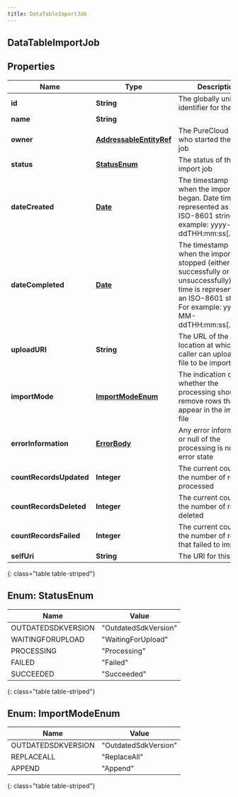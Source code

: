 ```yaml
---
title: DataTableImportJob
---
```


## DataTableImportJob

## Properties

| Name                    | Type                                                                     | Description                                                                                                                                                               | Notes      |
| ----------------------- | ------------------------------------------------------------------------ | ------------------------------------------------------------------------------------------------------------------------------------------------------------------------- | ---------- |
| **id**                  | <!----><!---->**String**<!---->                                          | The globally unique identifier for the object.                                                                                                                            | [optional] |
| **name**                | <!----><!---->**String**<!---->                                          |                                                                                                                                                                           | [optional] |
| **owner**               | <!----><!---->[**AddressableEntityRef**](AddressableEntityRef.md)<!----> | The PureCloud user who started the import job                                                                                                                             | [optional] |
| **status**              | [**StatusEnum**](#StatusEnum)<!---->                                     | The status of the import job                                                                                                                                              |            |
| **dateCreated**         | <!----><!---->[**Date**](Date.md)<!---->                                 | The timestamp of when the import began. Date time is represented as an ISO-8601 string. For example: yyyy-MM-ddTHH:mm:ss[.mmm]Z                                           | [optional] |
| **dateCompleted**       | <!----><!---->[**Date**](Date.md)<!---->                                 | The timestamp of when the import stopped (either successfully or unsuccessfully). Date time is represented as an ISO-8601 string. For example: yyyy-MM-ddTHH:mm:ss[.mmm]Z | [optional] |
| **uploadURI**           | <!----><!---->**String**<!---->                                          | The URL of the location at which the caller can upload the file to be imported                                                                                            | [optional] |
| **importMode**          | [**ImportModeEnum**](#ImportModeEnum)<!---->                             | The indication of whether the processing should remove rows that don&#39;t appear in the import file                                                                      | [optional] |
| **errorInformation**    | <!----><!---->[**ErrorBody**](ErrorBody.md)<!---->                       | Any error information, or null of the processing is not in an error state                                                                                                 | [optional] |
| **countRecordsUpdated** | <!----><!---->**Integer**<!---->                                         | The current count of the number of records processed                                                                                                                      | [optional] |
| **countRecordsDeleted** | <!----><!---->**Integer**<!---->                                         | The current count of the number of records deleted                                                                                                                        | [optional] |
| **countRecordsFailed**  | <!----><!---->**Integer**<!---->                                         | The current count of the number of records that failed to import                                                                                                          | [optional] |
| **selfUri**             | <!----><!---->**String**<!---->                                          | The URI for this object                                                                                                                                                   | [optional] |

{: class="table table-striped"}

<a name="StatusEnum"></a>

## Enum: StatusEnum

| Name               | Value                          |
| ------------------ | ------------------------------ |
| OUTDATEDSDKVERSION | &quot;OutdatedSdkVersion&quot; |
| WAITINGFORUPLOAD   | &quot;WaitingForUpload&quot;   |
| PROCESSING         | &quot;Processing&quot;         |
| FAILED             | &quot;Failed&quot;             |
| SUCCEEDED          | &quot;Succeeded&quot;          |

{: class="table table-striped"}

<a name="ImportModeEnum"></a>

## Enum: ImportModeEnum

| Name               | Value                          |
| ------------------ | ------------------------------ |
| OUTDATEDSDKVERSION | &quot;OutdatedSdkVersion&quot; |
| REPLACEALL         | &quot;ReplaceAll&quot;         |
| APPEND             | &quot;Append&quot;             |

{: class="table table-striped"}
